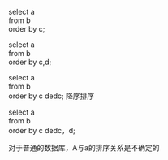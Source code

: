 select a  
from b   
order by c;  

select a   
from b  
order by c,d;  

select a   
from b  
order by c dedc;  降序排序    

select a   
from b  
order by c dedc，d;    

对于普通的数据库，A与a的排序关系是不确定的  
